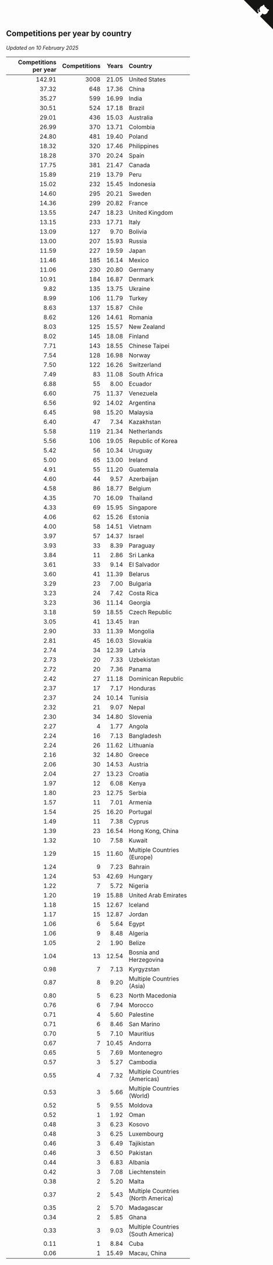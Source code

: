 ## Competitions per year by country

*Updated on 10 February 2025*

| Competitions per year | Competitions | Years | Country |
| ---: | ---: | ---: | :--- |
| 142.91 | 3008 | 21.05 | United States |
| 37.32 | 648 | 17.36 | China |
| 35.27 | 599 | 16.99 | India |
| 30.51 | 524 | 17.18 | Brazil |
| 29.01 | 436 | 15.03 | Australia |
| 26.99 | 370 | 13.71 | Colombia |
| 24.80 | 481 | 19.40 | Poland |
| 18.32 | 320 | 17.46 | Philippines |
| 18.28 | 370 | 20.24 | Spain |
| 17.75 | 381 | 21.47 | Canada |
| 15.89 | 219 | 13.79 | Peru |
| 15.02 | 232 | 15.45 | Indonesia |
| 14.60 | 295 | 20.21 | Sweden |
| 14.36 | 299 | 20.82 | France |
| 13.55 | 247 | 18.23 | United Kingdom |
| 13.15 | 233 | 17.71 | Italy |
| 13.09 | 127 | 9.70 | Bolivia |
| 13.00 | 207 | 15.93 | Russia |
| 11.59 | 227 | 19.59 | Japan |
| 11.46 | 185 | 16.14 | Mexico |
| 11.06 | 230 | 20.80 | Germany |
| 10.91 | 184 | 16.87 | Denmark |
| 9.82 | 135 | 13.75 | Ukraine |
| 8.99 | 106 | 11.79 | Turkey |
| 8.63 | 137 | 15.87 | Chile |
| 8.62 | 126 | 14.61 | Romania |
| 8.03 | 125 | 15.57 | New Zealand |
| 8.02 | 145 | 18.08 | Finland |
| 7.71 | 143 | 18.55 | Chinese Taipei |
| 7.54 | 128 | 16.98 | Norway |
| 7.50 | 122 | 16.26 | Switzerland |
| 7.49 | 83 | 11.08 | South Africa |
| 6.88 | 55 | 8.00 | Ecuador |
| 6.60 | 75 | 11.37 | Venezuela |
| 6.56 | 92 | 14.02 | Argentina |
| 6.45 | 98 | 15.20 | Malaysia |
| 6.40 | 47 | 7.34 | Kazakhstan |
| 5.58 | 119 | 21.34 | Netherlands |
| 5.56 | 106 | 19.05 | Republic of Korea |
| 5.42 | 56 | 10.34 | Uruguay |
| 5.00 | 65 | 13.00 | Ireland |
| 4.91 | 55 | 11.20 | Guatemala |
| 4.60 | 44 | 9.57 | Azerbaijan |
| 4.58 | 86 | 18.77 | Belgium |
| 4.35 | 70 | 16.09 | Thailand |
| 4.33 | 69 | 15.95 | Singapore |
| 4.06 | 62 | 15.26 | Estonia |
| 4.00 | 58 | 14.51 | Vietnam |
| 3.97 | 57 | 14.37 | Israel |
| 3.93 | 33 | 8.39 | Paraguay |
| 3.84 | 11 | 2.86 | Sri Lanka |
| 3.61 | 33 | 9.14 | El Salvador |
| 3.60 | 41 | 11.39 | Belarus |
| 3.29 | 23 | 7.00 | Bulgaria |
| 3.23 | 24 | 7.42 | Costa Rica |
| 3.23 | 36 | 11.14 | Georgia |
| 3.18 | 59 | 18.55 | Czech Republic |
| 3.05 | 41 | 13.45 | Iran |
| 2.90 | 33 | 11.39 | Mongolia |
| 2.81 | 45 | 16.03 | Slovakia |
| 2.74 | 34 | 12.39 | Latvia |
| 2.73 | 20 | 7.33 | Uzbekistan |
| 2.72 | 20 | 7.36 | Panama |
| 2.42 | 27 | 11.18 | Dominican Republic |
| 2.37 | 17 | 7.17 | Honduras |
| 2.37 | 24 | 10.14 | Tunisia |
| 2.32 | 21 | 9.07 | Nepal |
| 2.30 | 34 | 14.80 | Slovenia |
| 2.27 | 4 | 1.77 | Angola |
| 2.24 | 16 | 7.13 | Bangladesh |
| 2.24 | 26 | 11.62 | Lithuania |
| 2.16 | 32 | 14.80 | Greece |
| 2.06 | 30 | 14.53 | Austria |
| 2.04 | 27 | 13.23 | Croatia |
| 1.97 | 12 | 6.08 | Kenya |
| 1.80 | 23 | 12.75 | Serbia |
| 1.57 | 11 | 7.01 | Armenia |
| 1.54 | 25 | 16.20 | Portugal |
| 1.49 | 11 | 7.38 | Cyprus |
| 1.39 | 23 | 16.54 | Hong Kong, China |
| 1.32 | 10 | 7.58 | Kuwait |
| 1.29 | 15 | 11.60 | Multiple Countries (Europe) |
| 1.24 | 9 | 7.23 | Bahrain |
| 1.24 | 53 | 42.69 | Hungary |
| 1.22 | 7 | 5.72 | Nigeria |
| 1.20 | 19 | 15.88 | United Arab Emirates |
| 1.18 | 15 | 12.67 | Iceland |
| 1.17 | 15 | 12.87 | Jordan |
| 1.06 | 6 | 5.64 | Egypt |
| 1.06 | 9 | 8.48 | Algeria |
| 1.05 | 2 | 1.90 | Belize |
| 1.04 | 13 | 12.54 | Bosnia and Herzegovina |
| 0.98 | 7 | 7.13 | Kyrgyzstan |
| 0.87 | 8 | 9.20 | Multiple Countries (Asia) |
| 0.80 | 5 | 6.23 | North Macedonia |
| 0.76 | 6 | 7.94 | Morocco |
| 0.71 | 4 | 5.60 | Palestine |
| 0.71 | 6 | 8.46 | San Marino |
| 0.70 | 5 | 7.10 | Mauritius |
| 0.67 | 7 | 10.45 | Andorra |
| 0.65 | 5 | 7.69 | Montenegro |
| 0.57 | 3 | 5.27 | Cambodia |
| 0.55 | 4 | 7.32 | Multiple Countries (Americas) |
| 0.53 | 3 | 5.66 | Multiple Countries (World) |
| 0.52 | 5 | 9.55 | Moldova |
| 0.52 | 1 | 1.92 | Oman |
| 0.48 | 3 | 6.23 | Kosovo |
| 0.48 | 3 | 6.25 | Luxembourg |
| 0.46 | 3 | 6.49 | Tajikistan |
| 0.46 | 3 | 6.50 | Pakistan |
| 0.44 | 3 | 6.83 | Albania |
| 0.42 | 3 | 7.08 | Liechtenstein |
| 0.38 | 2 | 5.20 | Malta |
| 0.37 | 2 | 5.43 | Multiple Countries (North America) |
| 0.35 | 2 | 5.70 | Madagascar |
| 0.34 | 2 | 5.85 | Ghana |
| 0.33 | 3 | 9.03 | Multiple Countries (South America) |
| 0.11 | 1 | 8.84 | Cuba |
| 0.06 | 1 | 15.49 | Macau, China |


<a href="https://github.com/jonatanklosko/wca_statistics" class="github-corner" aria-label="View source on Github"><svg width="80" height="80" viewBox="0 0 250 250" style="fill:#151513; color:#fff; position: absolute; top: 0; border: 0; right: 0;" aria-hidden="true"><path d="M0,0 L115,115 L130,115 L142,142 L250,250 L250,0 Z"></path><path d="M128.3,109.0 C113.8,99.7 119.0,89.6 119.0,89.6 C122.0,82.7 120.5,78.6 120.5,78.6 C119.2,72.0 123.4,76.3 123.4,76.3 C127.3,80.9 125.5,87.3 125.5,87.3 C122.9,97.6 130.6,101.9 134.4,103.2" fill="currentColor" style="transform-origin: 130px 106px;" class="octo-arm"></path><path d="M115.0,115.0 C114.9,115.1 118.7,116.5 119.8,115.4 L133.7,101.6 C136.9,99.2 139.9,98.4 142.2,98.6 C133.8,88.0 127.5,74.4 143.8,58.0 C148.5,53.4 154.0,51.2 159.7,51.0 C160.3,49.4 163.2,43.6 171.4,40.1 C171.4,40.1 176.1,42.5 178.8,56.2 C183.1,58.6 187.2,61.8 190.9,65.4 C194.5,69.0 197.7,73.2 200.1,77.6 C213.8,80.2 216.3,84.9 216.3,84.9 C212.7,93.1 206.9,96.0 205.4,96.6 C205.1,102.4 203.0,107.8 198.3,112.5 C181.9,128.9 168.3,122.5 157.7,114.1 C157.9,116.9 156.7,120.9 152.7,124.9 L141.0,136.5 C139.8,137.7 141.6,141.9 141.8,141.8 Z" fill="currentColor" class="octo-body"></path></svg></a><style>.github-corner:hover .octo-arm{animation:octocat-wave 560ms ease-in-out}@keyframes octocat-wave{0%,100%{transform:rotate(0)}20%,60%{transform:rotate(-25deg)}40%,80%{transform:rotate(10deg)}}@media (max-width:500px){.github-corner:hover .octo-arm{animation:none}.github-corner .octo-arm{animation:octocat-wave 560ms ease-in-out}}</style>
